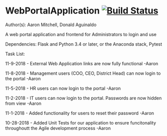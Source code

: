 # WebPortalApplication [![Build Status](https://travis-ci.com/AMitchell719/WebPortalApplication.svg?branch=master)](https://travis-ci.com/AMitchell719/WebPortalApplication)
Author(s): Aaron Mitchell,
		   Donald Aguinaldo

A web portal application and frontend for Administrators to login and use

Dependencies: Flask and Python 3.4 or later, or the Anaconda stack, Pytest

Task List:

11-9-2018 - External Web Application links are now fully functional -Aaron

11-8-2018 - Management users (COO, CEO, District Head) can now login to the portal -Aaron

11-5-2018 - HR users can now login to the portal -Aaron

11-2-2018 - IT users can now login to the portal. Passwords are now hidden from view -Aaron

11-1-2018 - Added functionality for users to reset their password -Aaron

10-28-2018 - Added Unit Tests for our application to ensure funcitonality throughoutt the Agile development process -Aaron

